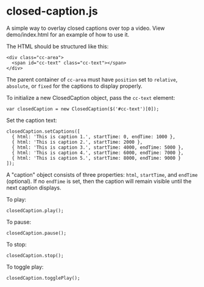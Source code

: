 closed-caption.js
=================

A simple way to overlay closed captions over top a video.  View demo/index.html for an example of how to use it.

The HTML should be structured like this:

    <div class="cc-area">
      <span id="cc-text" class="cc-text"></span>
    </div>

The parent container of `cc-area` must have `position` set to `relative`, `absolute`, or `fixed` for the captions to display properly.

To initialize a new ClosedCaption object, pass the `cc-text` element:

    var closedCaption = new ClosedCaption($('#cc-text')[0]);

Set the caption text:

    closedCaption.setCaptions([
      { html: 'This is caption 1.', startTime: 0, endTime: 1000 },
      { html: 'This is caption 2.', startTime: 2000 },
      { html: 'This is caption 3.', startTime: 4000, endTime: 5000 },
      { html: 'This is caption 4.', startTime: 6000, endTime: 7000 },
      { html: 'This is caption 5.', startTime: 8000, endTime: 9000 }
    ]);

A "caption" object consists of three properties: `html`, `startTime`, and `endTime` (optional).  If no `endTime` is set, then the caption will remain visible until the next caption displays.

To play:

    closedCaption.play();

To pause:

    closedCaption.pause();

To stop:

    closedCaption.stop();

To toggle play:

    closedCaption.togglePlay();